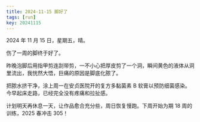 ```yaml
---
title: 2024-11-15 脚好了
tags: [run]
key: 20241115
---
```


2024 年 11 月 15 日，星期五，晴。

伤了一周的脚终于好了。

<!--more-->

昨晚泡脚后用指甲剪连刮带剪，一不小心把厚皮剪了一个洞，瞬间黄色的液体从洞里流出，我恍然大悟，巨痛的原因是脚底化脓了。

把脓水挤干净，涂上周一在安贞医院开的复方多黏菌素 B 软膏以预防细菌感染。今早起床走路，已经完全没有疼痛和拉扯感。

计划明天再休息一天，让作品愈合充分些，周日恢复慢跑。下周开始为期 18 周的训练，2025 春冲击 305！
